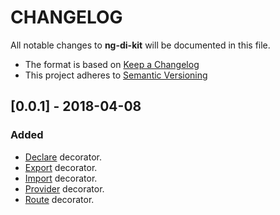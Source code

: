 # CHANGELOG
All notable changes to **ng-di-kit** will be documented in this file.

- The format is based on [Keep a Changelog](http://keepachangelog.com/en/1.0.0/)<br/>
- This project adheres to [Semantic Versioning](http://semver.org/spec/v2.0.0.html)

## [0.0.1] - 2018-04-08
### Added
- [Declare](https://github.com/joejukan/ng-di-kit/blob/master/src/decoration/di.declare.ts) decorator.
- [Export](https://github.com/joejukan/ng-di-kit/blob/master/src/decoration/di.export.ts) decorator.
- [Import](https://github.com/joejukan/ng-di-kit/blob/master/src/decoration/di.import.ts) decorator.
- [Provider](https://github.com/joejukan/ng-di-kit/blob/master/src/decoration/di.provide.ts) decorator.
- [Route](https://github.com/joejukan/ng-di-kit/blob/master/src/decoration/di.route.ts) decorator.